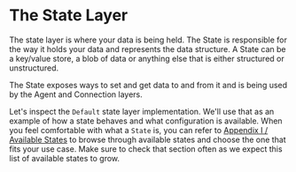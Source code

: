 # The State Layer

The state layer is where your data is being held. The State is responsible for the way it holds your data and represents the data structure.
A State can be a key/value store, a blob of data or anything else that is either structured or unstructured.

The State exposes ways to set and get data to and from it and is being used by the Agent and Connection layers.

Let's inspect the `Default` state layer implementation. We'll use that as an example of how a state behaves and what configuration is available.
When you feel comfortable with what a `State` is, you can refer to [Appendix I / Available States] to browse through available states and choose the 
one that fits your use case. Make sure to check that section often as we expect this list of available states to grow.

[Appendix I / Available States]: appendix-i-states.md
